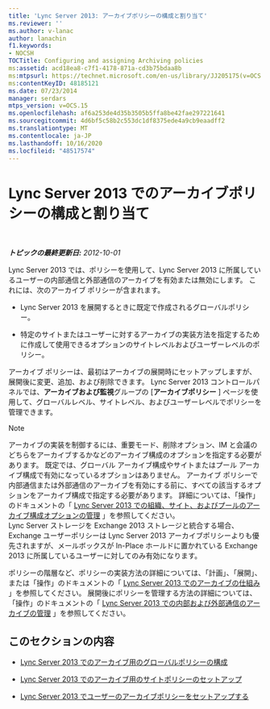 ```yaml
---
title: 'Lync Server 2013: アーカイブポリシーの構成と割り当て'
ms.reviewer: ''
ms.author: v-lanac
author: lanachin
f1.keywords:
- NOCSH
TOCTitle: Configuring and assigning Archiving policies
ms:assetid: acd18ea8-c7f1-4178-871a-cd3b75bdaa8b
ms:mtpsurl: https://technet.microsoft.com/en-us/library/JJ205175(v=OCS.15)
ms:contentKeyID: 48185121
ms.date: 07/23/2014
manager: serdars
mtps_version: v=OCS.15
ms.openlocfilehash: af6a253de4d35b3505b5ffa8be42fae297221641
ms.sourcegitcommit: 4d6bf5c58b2c553dc1df8375ede4a9cb9eaadff2
ms.translationtype: MT
ms.contentlocale: ja-JP
ms.lasthandoff: 10/16/2020
ms.locfileid: "48517574"
---
```

# <a name="configuring-and-assigning-archiving-policies-in-lync-server-2013"></a>Lync Server 2013 でのアーカイブポリシーの構成と割り当て

<div data-xmlns="http://www.w3.org/1999/xhtml">

<div class="topic" data-xmlns="http://www.w3.org/1999/xhtml" data-msxsl="urn:schemas-microsoft-com:xslt" data-cs="https://msdn.microsoft.com/">

<div data-asp="https://msdn2.microsoft.com/asp">



</div>

<div id="mainSection">

<div id="mainBody">

<span> </span>

_**トピックの最終更新日:** 2012-10-01_

Lync Server 2013 では、ポリシーを使用して、Lync Server 2013 に所属しているユーザーの内部通信と外部通信のアーカイブを有効または無効にします。 これには、次のアーカイブ ポリシーが含まれます。

  - Lync Server 2013 を展開するときに既定で作成されるグローバルポリシー。

  - 特定のサイトまたはユーザーに対するアーカイブの実装方法を指定するために作成して使用できるオプションのサイトレベルおよびユーザーレベルのポリシー。

アーカイブ ポリシーは、最初はアーカイブの展開時にセットアップしますが、展開後に変更、追加、および削除できます。 Lync Server 2013 コントロールパネルでは、**アーカイブおよび監視**グループの [**アーカイブポリシー** ] ページを使用して、グローバルレベル、サイトレベル、およびユーザーレベルでポリシーを管理できます。

<div>


> [!NOTE]  
> アーカイブの実装を制御するには、重要モード、削除オプション、IM と会議のどちらをアーカイブするかなどのアーカイブ構成のオプションを指定する必要があります。 既定では、グローバル アーカイブ構成やサイトまたはプール アーカイブ構成で有効になっているオプションはありません。 アーカイブ ポリシーで内部通信または外部通信のアーカイブを有効にする前に、すべての該当するオプションをアーカイブ構成で指定する必要があります。 詳細については、「操作」のドキュメントの「 <A href="lync-server-2013-managing-archiving-configuration-options-for-your-organization-sites-and-pools.md">Lync Server 2013 での組織、サイト、およびプールのアーカイブ構成オプションの管理</A> 」を参照してください。<BR>Lync Server ストレージを Exchange 2013 ストレージと統合する場合、Exchange ユーザーポリシーは Lync Server 2013 アーカイブポリシーよりも優先されますが、メールボックスが In-Place ホールドに置かれている Exchange 2013 に所属しているユーザーに対してのみ有効になります。



</div>

ポリシーの階層など、ポリシーの実装方法の詳細については、「計画」、「展開」、または「操作」のドキュメントの「 [Lync Server 2013 でのアーカイブの仕組み](lync-server-2013-how-archiving-works.md) 」を参照してください。 展開後にポリシーを管理する方法の詳細については、「操作」のドキュメントの「 [Lync Server 2013 での内部および外部通信のアーカイブの管理](lync-server-2013-managing-the-archiving-of-internal-and-external-communications.md) 」を参照してください。

<div>

## <a name="in-this-section"></a>このセクションの内容

  - [Lync Server 2013 でのアーカイブ用のグローバルポリシーの構成](lync-server-2013-configuring-the-global-policy-for-archiving.md)

  - [Lync Server 2013 でのアーカイブ用のサイトポリシーのセットアップ](lync-server-2013-setting-up-site-policies-for-archiving.md)

  - [Lync Server 2013 でユーザーのアーカイブポリシーをセットアップする](lync-server-2013-setting-up-archiving-policies-for-users.md)

</div>

</div>

<span> </span>

</div>

</div>

</div>

